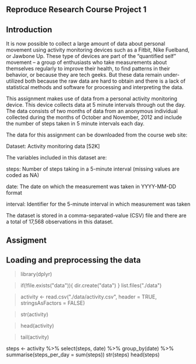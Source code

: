 ## Reproduce Research Course Project 1
## Introduction
It is now possible to collect a large amount of data about personal movement using activity monitoring devices such as a Fitbit, Nike Fuelband, or Jawbone Up. These type of devices are part of the “quantified self” movement – a group of enthusiasts who take measurements about themselves regularly to improve their health, to find patterns in their behavior, or because they are tech geeks. But these data remain under-utilized both because the raw data are hard to obtain and there is a lack of statistical methods and software for processing and interpreting the data.

This assignment makes use of data from a personal activity monitoring device. This device collects data at 5 minute intervals through out the day. The data consists of two months of data from an anonymous individual collected during the months of October and November, 2012 and include the number of steps taken in 5 minute intervals each day.

The data for this assignment can be downloaded from the course web site:

Dataset: Activity monitoring data [52K]

The variables included in this dataset are:

steps: Number of steps taking in a 5-minute interval (missing values are coded as NA)

date: The date on which the measurement was taken in YYYY-MM-DD format

interval: Identifier for the 5-minute interval in which measurement was taken

The dataset is stored in a comma-separated-value (CSV) file and there are a total of 17,568 observations in this dataset.

## Assigment
## Loading and preprocessing the data

> library(dplyr)

> if(!file.exists("data")){
  dir.create("data")
}
> list.files("./data")

> activity <- read.csv("./data/activity.csv", header = TRUE, stringsAsFactors = FALSE)

> str(activity)

> head(activity)

> tail(activity)


 
steps <- activity %>% select(steps, date) %>% group_by(date) %>% summarise(steps_per_day = sum(steps))
str(steps)
head(steps)
